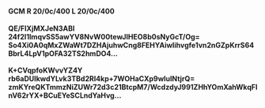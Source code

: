 #### GCM R 20/0c/400 L 20/0c/400
**QE/FlXjMXJeN3ABI**<br/>**24f2I1ImqvSS5awYV8NvW00tewJlHEO8b0sNyGcT/Og=**<br/>**So4Xi0A0qMxZWaWt7DZHAjuhwCng8FEHYAiwIihvgfe1vn2nGZpKrrS64BbrL4LpV1pOFA32TS2hmDO4...**<br/><br/>
**K+CVqpfoKWvvYZ4Y**<br/>**rb6aDUIkwdYLvk3TBd2RI4kp+7WOHaCXp9wIulNtjrQ=**<br/>**zmKYreQKTmmzNiZUWr72d3c21BtcpM7/WcdzdyJ991ZHhYOmXahWkqFlnV62rYX+BCuEYeSCLndYaHvg...**
